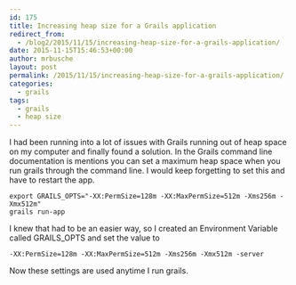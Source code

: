 ```yaml
---
id: 175
title: Increasing heap size for a Grails application
redirect_from:
  - /blog2/2015/11/15/increasing-heap-size-for-a-grails-application/
date: 2015-11-15T15:46:53+00:00
author: mrbusche
layout: post
permalink: /2015/11/15/increasing-heap-size-for-a-grails-application/
categories:
  - grails
tags:
  - grails
  - heap size
---
```


I had been running into a lot of issues with Grails running out of heap space on my computer and finally found a solution. In the Grails command line documentation is mentions you can set a maximum heap space when you run grails through the command line. I would keep forgetting to set this and have to restart the app.

    export GRAILS_OPTS="-XX:PermSize=128m -XX:MaxPermSize=512m -Xms256m -Xmx512m"
    grails run-app

I knew that had to be an easier way, so I created an Environment Variable called GRAILS_OPTS and set the value to

    -XX:PermSize=128m -XX:MaxPermSize=512m -Xms256m -Xmx512m -server

Now these settings are used anytime I run grails.
